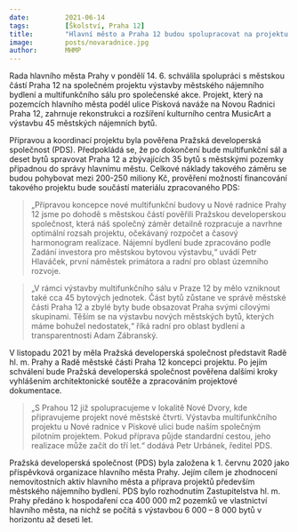 ```yaml
---
date:         2021-06-14
tags:         [Školství, Praha 12]
title:        "Hlavní město a Praha 12 budou spolupracovat na projektu nájemního bydlení a kulturního centra"
image: 	      posts/novaradnice.jpg
author:       MHMP
---
```


Rada hlavního města Prahy v pondělí 14. 6. schválila spolupráci s městskou částí Praha 12 na společném projektu výstavby městského nájemního bydlení a multifunkčního sálu pro společenské akce. Projekt, který na pozemcích hlavního města podél ulice Písková naváže na Novou Radnici Praha 12, zahrnuje rekonstrukci a rozšíření kulturního centra MusicArt a výstavbu 45 městských nájemních bytů.

Přípravou a koordinací projektu byla pověřena Pražská developerská společnost (PDS). Předpokládá se, že po dokončení bude multifunkční sál a deset bytů spravovat Praha 12 a zbývajících 35 bytů s městskými pozemky připadnou do správy hlavnímu městu. Celkové náklady takového záměru se budou pohybovat mezi 200-250 miliony Kč, prověření možností financování takového projektu bude součástí materiálu zpracovaného PDS:

> „Přípravou koncepce nové multifunkční budovy u Nové radnice Prahy 12 jsme po dohodě s městskou částí pověřili Pražskou developerskou společnost, která náš společný záměr detailně rozpracuje a navrhne optimální rozsah projektu, očekávaný rozpočet a časový harmonogram realizace. Nájemní bydlení bude zpracováno podle Zadání investora pro městskou bytovou výstavbu,“ uvádí Petr Hlaváček, první náměstek primátora a radní pro oblast územního rozvoje.

> „V rámci výstavby multifunkčního sálu v Praze 12 by mělo vzniknout také cca 45 bytových jednotek. Část bytů zůstane ve správě městské části Praha 12 a zbylé byty bude obsazovat Praha svými cílovými skupinami. Těším se na výstavbu nových městských bytů, kterých máme bohužel nedostatek,“ říká radní pro oblast bydlení a transparentnosti Adam Zábranský. 

V listopadu 2021 by měla Pražská developerská společnost představit Radě hl. m. Prahy a Radě městské části Praha 12 koncepci projektu. Po jejím schválení bude Pražská developerská společnost pověřena dalšími kroky vyhlášením architektonické soutěže a zpracováním projektové dokumentace.

> „S Prahou 12 již spolupracujeme v lokalitě Nové Dvory, kde připravujeme projekt nové městské čtvrti. Výstavba multifunkčního projektu u Nové radnice v Pískové ulici bude naším společným pilotním projektem. Pokud příprava půjde standardní cestou, jeho realizace může začít do tří let.“ dodává Petr Urbánek, ředitel PDS.

Pražská developerská společnost (PDS) byla založena k 1. červnu 2020 jako příspěvková organizace hlavního města Prahy. Jejím cílem je zhodnocení nemovitostních aktiv hlavního města a příprava projektů především městského nájemního bydlení. PDS bylo rozhodnutím Zastupitelstva hl. m. Prahy předáno k hospodaření cca 400 000 m2 pozemků ve vlastnictví hlavního města, na nichž se počítá s výstavbou 6 000 – 8 000 bytů v horizontu až deseti let.
